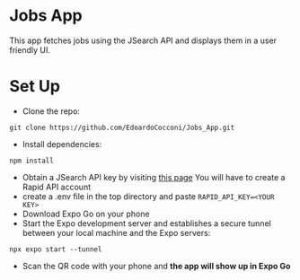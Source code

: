 # Jobs App
This app fetches jobs using the JSearch API and displays them in a user friendly UI.

# Set Up
- Clone the repo:
```
git clone https://github.com/EdoardoCocconi/Jobs_App.git
```
- Install dependencies:
```
npm install
```
- Obtain a JSearch API key by visiting [this page](https://rapidapi.com/letscrape-6bRBa3QguO5/api/jsearch) You will have to create a Rapid API account
- create a .env file in the top directory and paste `RAPID_API_KEY=<YOUR KEY>`
- Download Expo Go on your phone
- Start the Expo development server and establishes a secure tunnel between your local machine and the Expo servers:
```
npx expo start --tunnel
```
- Scan the QR code with your phone and **the app will show up in Expo Go**
